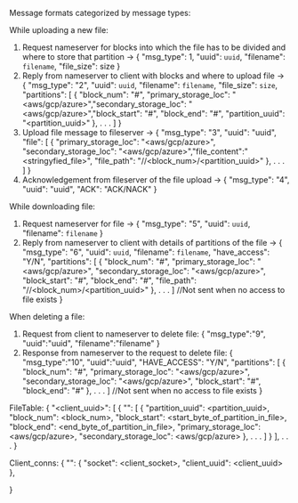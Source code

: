 Message formats categorized by message types:

While uploading a new file:
1. Request nameserver for blocks into which the file has to be divided and where to store that partition -> 
{
    "msg_type": 1, 
    "uuid": `uuid`, 
    "filename": `filename`, 
    "file_size": size
}
2. Reply from nameserver to client with blocks and where to upload file -> 
{
    "msg_type": "2", 
    "uuid": `uuid`, 
    "filename": `filename`, 
    "file_size": `size`, 
    "partitions": [
        {
            "block_num": "#", 
            "primary_storage_loc": "<aws/gcp/azure>","secondary_storage_loc": "<aws/gcp/azure>","block_start": "#", 
            "block_end": "#",
            "partition_uuid": "<partition_uuid>"
        },
         .
         .
         .
        ]
}
3. Upload file message to fileserver -> 
{
    "msg_type": "3",
    "uuid": "uuid",
    "file": [
        {
            "primary_storage_loc": "<aws/gcp/azure>",
            "secondary_storage_loc": "<aws/gcp/azure>","file_content":"<stringyfied_file>", 
            "file_path": "<uuid>/<filename>/<block_num>/<partition_uuid>"
        },
        .
        .
        .
        ]
}
4. Acknowledgement from fileserver of the file upload -> 
{
    "msg_type": "4",
    "uuid": "uuid", 
    "ACK": "ACK/NACK"
}

While downloading file:
1. Request nameserver for file -> 
{
    "msg_type": "5", 
    "uuid": `uuid`, 
    "filename": `filename`
}
2. Reply from nameserver to client with details of partitions of the file -> 
{
    "msg_type": "6", 
    "uuid": `uuid`, 
    "filename": `filename`, 
    "have_access": "Y/N", 
    "partitions": [
        {
            "block_num": "#", 
            "primary_storage_loc": "<aws/gcp/azure>",
            "secondary_storage_loc": "<aws/gcp/azure>", 
            "block_start": "#", 
            "block_end": "#", 
            "file_path": "<uuid>/<filename>/<block_num>/<partition_uuid>"
        }, 
        .
        .
        .
    ] //Not sent when no access to file exists
}
<!-- 3. Request to fileserver for file -> 
{
    "msg_type":"7", 
    "uuid":`uuid`, 
    "file_metadata": [{"file_path": "<uuid>/<filename>_<block_num>", "storage_loc": "aws/azure/gcp"}, ...]
}
4. Response of File data from all clouds to be sent to client:
{
    "msg_type": "8",
    "uuid": "uuid",
    "file_data": [{"file_path": "<uuid>/<filename>_<block_num>", "file": "<stringyfied_file>"}, ...]
} -->

When deleting a file:
1. Request from client to nameserver to delete file:
{
    "msg_type":"9",
    "uuid":"uuid",
    "filename":"filename"
}
2. Response from nameserver to the request to delete file:
{
    "msg_type":"10",
    "uuid":"uuid",
    "HAVE_ACCESS": "Y/N",
    "partitions": [
        {
            "block_num": "#", 
            "primary_storage_loc": "<aws/gcp/azure>",
            "secondary_storage_loc": "<aws/gcp/azure>",
            "block_start": "#", 
            "block_end": "#"
        },
         .
         .
         .
        ] //Not sent when no access to file exists
}
<!-- 3. Request to delete file partitions to fileserver:
{
    "msg_type": "11",
    "uuid": "uuid",
    "file": [{"storage_loc":"<aws/gcp/azure>", "file_path": "<uuid>/<filename>/<block_num>/<partition_uuid>"}, ...]
}
4. Response from fileserver:
{
    "msg_type": "12",
    "uuid": "uuid",
    "ACK": "ACK/NACK"
} -->



FileTable:
{
    "<client_uuid>": [
        {
            "<filename>": [
                {
                    "partition_uuid": <partition_uuid>,
                    "block_num": <block_num>,
                    "block_start": <start_byte_of_partition_in_file>,
                    "block_end": <end_byte_of_partition_in_file>,
                    "primary_storage_loc": <aws/gcp/azure>,
                    "secondary_storage_loc": <aws/gcp/azure>
                },
                .
                .
                .
            ]
        }
    ],
    .
    .
    .
}


Client_conns:
{
    "<addr>": {
        "socket": <client_socket>,
        "client_uuid": <client_uuid>
    },

}